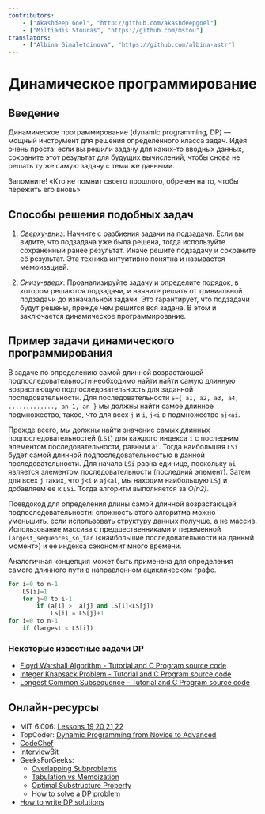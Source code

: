 ```yaml
---
contributors:
    - ["Akashdeep Goel", "http://github.com/akashdeepgoel"]
    - ["Miltiadis Stouras", "https://github.com/mstou"]
translators:
    - ["Albina Gimaletdinova", "https://github.com/albina-astr"]
---
```


# Динамическое программирование

## Введение

Динамическое программирование (dynamic programming, DP) — мощный инструмент для решения определенного класса задач. Идея очень проста: если вы решили задачу для каких-то вводных данных, сохраните этот результат для будущих вычислений, чтобы снова не решать ту же самую задачу с теми же данными.  

Запомните!
«Кто не помнит своего прошлого, обречен на то, чтобы пережить его вновь»

## Способы решения подобных задач

1. *Сверху-вниз*: Начните с разбиения задачи на подзадачи. Если вы видите, что подзадача уже была решена, тогда используйте сохраненный ранее результат. Иначе решите подзадачу и сохраните её результат. Эта техника интуитивно понятна и называется мемоизацией.

2. *Снизу-вверх*: Проанализируйте задачу и определите порядок, в котором решаются подзадачи, и начните решать от тривиальной подзадачи до изначальной задачи. Это гарантирует, что подзадачи будут решены, прежде чем решится вся задача. В этом и заключается динамическое программирование.

## Пример задачи динамического программирования

В задаче по определению самой длинной возрастающей подпоследовательности необходимо найти найти самую длинную возрастающую подпоследовательность для заданной последовательности.
Для последовательности `S={ a1, a2, a3, a4, ............., an-1, an }` мы должны найти самое длинное подмножество, такое, что для всех `j` и `i`, `j<i` в подмножестве `aj<ai`.

Прежде всего, мы должны найти значение самых длинных подпоследовательностей (`LSi`) для каждого индекса `i` с последним элементом последовательности, равным `ai`. Тогда наибольшая `LSi` будет самой длинной подпоследовательностью в данной последовательности. Для начала `LSi` равна единице, поскольку `ai` является элементом последовательности (последний элемент). Затем для всех `j` таких, что `j<i` и `aj<ai`, мы находим наибольшую `LSj` и добавляем ее к `LSi`. Тогда алгоритм выполняется за *O(n2)*.

Псевдокод для определения длины самой длинной возрастающей подпоследовательности:
сложность этого алгоритма можно уменьшить, если использовать структуру данных получше, а не массив. Использование массива с предшественниками и переменной `largest_sequences_so_far` («наибольшие последовательности на данный момент») и ее индекса сэкономит много времени.

Аналогичная концепция может быть применена для определения самого длинного пути в направленном ациклическом графе.

```python
for i=0 to n-1
    LS[i]=1
    for j=0 to i-1
        if (a[i] >  a[j] and LS[i]<LS[j])
            LS[i] = LS[j]+1
for i=0 to n-1
    if (largest < LS[i])
```

### Некоторые известные задачи DP

* [Floyd Warshall Algorithm - Tutorial and C Program source code](http://www.thelearningpoint.net/computer-science/algorithms-all-to-all-shortest-paths-in-graphs---floyd-warshall-algorithm-with-c-program-source-code)
* [Integer Knapsack Problem - Tutorial and C Program source code](http://www.thelearningpoint.net/computer-science/algorithms-dynamic-programming---the-integer-knapsack-problem)
* [Longest Common Subsequence - Tutorial and C Program source code](http://www.thelearningpoint.net/computer-science/algorithms-dynamic-programming---longest-common-subsequence)

## Онлайн-ресурсы

* MIT 6.006: [Lessons 19,20,21,22](https://www.youtube.com/playlist?list=PLUl4u3cNGP61Oq3tWYp6V_F-5jb5L2iHb)
* TopCoder: [Dynamic Programming from Novice to Advanced](https://www.topcoder.com/community/data-science/data-science-tutorials/dynamic-programming-from-novice-to-advanced/)
* [CodeChef](https://www.codechef.com/wiki/tutorial-dynamic-programming)
* [InterviewBit](https://www.interviewbit.com/courses/programming/topics/dynamic-programming/)
* GeeksForGeeks:
  * [Overlapping Subproblems](https://www.geeksforgeeks.org/dynamic-programming-set-1/)
  * [Tabulation vs Memoization](https://www.geeksforgeeks.org/tabulation-vs-memoizatation/)
  * [Optimal Substructure Property](https://www.geeksforgeeks.org/dynamic-programming-set-2-optimal-substructure-property/)
  * [How to solve a DP problem](https://www.geeksforgeeks.org/solve-dynamic-programming-problem/)
* [How to write DP solutions](https://www.quora.com/Are-there-any-good-resources-or-tutorials-for-dynamic-programming-DP-besides-the-TopCoder-tutorial/answer/Michal-Danilák)
